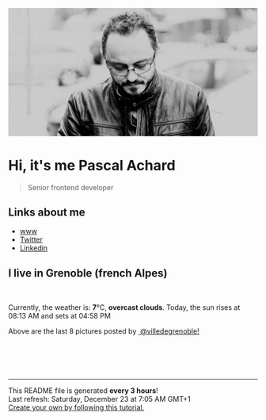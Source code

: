 ![Pascal Achard](./images/photo-pascal-achard.jpg)
# Hi, it's me Pascal Achard
> Senior frontend developer

## Links about me
- [www](https://www.pascal-achard.com)
- [Twitter](https://twitter.com/botmaster)
- [Linkedin](http://www.linkedin.com/in/pascal-achard)


## I live in Grenoble (french Alpes)
<img src="https://openweathermap.org/img/wn/04n@2x.png" alt="">

Currently, the weather is: **7**°C, **overcast clouds**.
Today, the sun rises at 08:13 AM and sets at 04:58 PM

Above are the last 8 pictures posted by <a href="https://www.instagram.com/villedegrenoble/" target="_blank"><img alt="" src="https://upload.wikimedia.org/wikipedia/commons/thumb/e/e7/Instagram_logo_2016.svg/1024px-Instagram_logo_2016.svg.png" width="20"/> @villedegrenoble!</a>

<p style="display: flex; flex-wrap: wrap; gap: 20px;">
        <img src="https://cdn1.picuki.com/hosted-by-instagram/q/0exhNuNYnjBGZDHIdN5WmL9I2PwkAQ9OKfhSQ7e71yJjMBhsLH6QvJA0mpCl6yRxIwVgFDeSYzth5ogtU1hZCD18NUTbQLONTjZT66ydUe%7C%7CN2jVl9JNllr49LHQZZHWn9MAuVAmYdSgIGaYDG7uo+qhT5aGuO1lQpzaEYeIVlTNLm5Geb%7C%7Cd%7C%7CyMMS7prUskPf8q1nDTBG5lIWIEUQ8evDqB0OUPb5ZtZZgaZgQ5MpneghyvrtyRehOGN6PVFwFA+XrtbIkf0XhCT6dTh2%7C%7CWiiUftpYh1Qh1u6+RAzsYggxounIMtS1%7C%7C0HsqHDETdXCSpUqRdRn5y+yiTlUEGwklFGk0rU44uORPop8MW2IPeQCPrK+wXRbOn%7C%7CNZptfDwMA%7C%7C6LBBKJZvyxOMtYlYNKI%7C%7CNLzgOY6i%7C%7CvWbrzjD17MWdkiRnfI7Z7EdKp7f+L0zKDpnjdhElp3c+4eeQRnRhS+pjduTlaf1jTHclqdh%7C%7C9y30yJfhUYI%7C%7Cezrn3Rr9NQCZRP5helVPTrY1oMCOO8Y9yVcRLas9q2D97FtuBnreXzP8oP8pgW1zgjcNvG6+W.jpeg" alt="" width="200"/>
        <img src="https://cdn1.picuki.com/hosted-by-instagram/q/0exhNuNYnjBGZDHIdN5WmL9I2PwkAQ9OKftSQ7e71yJjMBhsLH6QvJA0mpCj4yRwKwVlASuRYzth5oopUFhXCz14P0DaQLeKSDlW7aybVOjN1jJk9J9hkbo2K30YY3Wt9sMqVgmYdSgIGaYDG7uo+qhT5aGuO1lQpzb9dLBKmC4G6ZPiZ6x29Zk0v6uJk1%7C%7Ck7JYwKXNM+243dhtl8JPcpDtEWvbzNsA6q6RjAIgCifgG6vuzynXvV1IkeFFxHzPCv9v0nbci1wvieQAZwzixa%7C%7C0ZdgobhVjmljUGlp0s0KeDFaxMn%7C%7C07s%7C%7C2AATNBUGQ290RRsZKcx3LAOUvw73B182WDxYCHJt8n98PldqrNWvm87ifGWqHYTa9Fdyo8VN7SYhnTJajgUpAPsqpqP75x2V2K4w+5KbXxhUsmXQ==.jpeg" alt="" width="200"/>
        <img src="https://cdn1.picuki.com/hosted-by-instagram/q/0exhNuNYnjBGZDHIdN5WmL9I2PwkAQ9OKftSQ7e71yJjMBhsLH6QvJA0mpCj4yRwKwVlASuRYzth5YMtV11YCj19PUDdQbaJRDxd7KSdUOvN0jBj95dgnLkxKnYdZHWq9cYtVwmYdSgIGaYDG7uo+qhT5aGuO1lQpzb9dLBKmC4G6ZPiZ6x29Zk0v6uJk1%7C%7Ck7JYwKXNM+243dhtl8JPcpDtEWvbzNsA6q6RjAIgCifgG6vuzynXsV1IkeFFxHzPCm5iSlNxUqXTKXWUZwyyiEJpufgobhVjmljUGlp0s0KeDFaxMn%7C%7C07s%7C%7C2AATNBUGQ290RRsZKfswDFTmOmi0ln6FTb7JfhdeoepcTmPOO%7C%7CANPn+BPLXpDYOO5VC1cYA8%7C%7CPYhnTJajgUpAOxq5qSb5x2V2K4w+5KbXxhUsmXQ==.jpeg" alt="" width="200"/>
        <img src="https://cdn1.picuki.com/hosted-by-instagram/q/0exhNuNYnjBGZDHIdN5WmL9I2PwkAQ9OKfhSQ7e71yJjMBhsLH6QvJA0mpCl6yRxIwVgFDeSYzth5YkvUlVXAz18NEzZTbSNTDxW6a2dXOnN1zBj9Zdpk74zLHwdbXOu9MAuXQmYdSgIGaYDG7uo+qhT5aGuO1lQpzaEYeIVlTNLm5Geb%7C%7Cd%7C%7CyMMS7prUskPf8q1nDTBG5lIWIEUQ8evDqB0OUPb5ZtZZgaZgQ5MpkOkxyvrtyRehOGN6PVFwFA+XrtbIkf0XhCT6dTh2%7C%7CWiiUftpYh1Qh1u6+RAzsYggxounIMtS1%7C%7C0HsqHDETdXCSpUqRdRn5y+ynDbOWu8y1NbjmmH44v8d+Ylh8K2IPeQCPrK+wXRbOn%7C%7CNZptfDwMA%7C%7C6LBBKJZvyxOMtYlYNKI%7C%7CNLzgOY6i%7C%7CsW4T%7C%7CjD1rKWBltxmRIZh3EdCX8biL0zKDpnjdhElp3c+4eeQRnRhS+pjduTlaf1iXDtxYazrc6wIjKNJNQoHYjsvmPsRTZQIDLdE9rWSpscYMCQDgobsebvFbas9q2D97Ftr2nMfhzP8oP8pgW1zgjcNvG6+W.jpeg" alt="" width="200"/>
        <img src="https://cdn1.picuki.com/hosted-by-instagram/q/0exhNuNYnjBGZDHIdN5WmL9I2PwkAQ9OKfhSQ7e71yJjMBhsLH6QvJA0mpCl6yRxIwVgFDeSYztg7YwpV1pWCz18NE3bQbWLTz9U666ZU+%7C%7CN0jJu959jnL88KXUZbXCq88EqVQmYdSgIGaYDG7uo+qhT5aGuO1lQpzaEYeIVlTNLm5Geb%7C%7Cd%7C%7CyMMS7prUskPf8q1nDTBG5lIWIEUQ8evDqB0OUPb5ZtZZgaZgQ5MpneghyvrtyRehOGN6PVFwFA+XrtbIkf0XhCT6dTh2%7C%7CWiiUftpYh1Qh1u6+RAzsYggxounIMtS1%7C%7C0HsqHDETdXCSpUqRdRn5y+ym75PEP88lFB20b244vpVfwIo5S2IPeQCPrK+wXRbOn%7C%7CNZptfDwMA%7C%7C6LBBKJZvyxOMtYlYNKI%7C%7CNLzgOY6i%7C%7CsW5TFiT1rB2VltxXZI6Z3WdK5x7WK0zKDpnjdhElp3c+4eeQRnRhS+pjduTlaf1jPI5h3HAXliUU6H%7C%7CZRZu+RkoiNZ8lDTzJXCpMVmjKdka12eSK4pZBvMvdLas9q2D97FtSE7cXnzP8oP8pgW1zgjcNvG6+W.jpeg" alt="" width="200"/>
        <img src="https://cdn1.picuki.com/hosted-by-instagram/q/0exhNuNYnjBGZDHIdN5WmL9I2PwkAQ9OKfhSQ7e71yJjMBhsLH6QvJA0mpCj4yRwKwVlASuRYzth5IsoUFxWDj17OEzbSryBTzxT6aqYUO6nvDJv9JBml70xJXEYYnev98olU2+pNWwSDv5PHL%7C%7Clo79UvOa0LGFq8zKXW%7C%7CRGkGZK5Zv0Hp17ya4o9v+Ojljx6oMjJTAE9GIkMht674yUrDQLEvLyMcp6669yUvEzhMQ66O76xnToQisVdW1BGDic56niicYWgzbhTAoV2ln+QpEfLUJYhFG26jcShag%7C%7Cit2AFaxM+Lg7sqKKGytSGWNj+kQ+r7W7tAedWWOq0U5V9UvElLLkWK8LqoCpN%7C%7CS%7C%7CdMnE9nnQZYLXDY5Bfi0eBNXRRkiaL%7C%7CDrUZ0BwNIaP60I6FC2zxW0cO3x2UopU2w=.jpeg" alt="" width="200"/>
        <img src="https://cdn1.picuki.com/hosted-by-instagram/q/0exhNuNYnjBGZDHIdN5WmL9I2PwkAQ9OKfhSQ7e71yJjMBhsLH6QvJA0mpCl6yRxIwVgFDeSYzth5IgpVFxUCT18NELXTLKMTjxQ6qWRXevN1DBj9pJlk788JHIbbXOu9sQrVQmYdSgIGaYDG7uo+qhT5aGuO1lQpzaEYeIVlTNLm5Geb%7C%7Cd%7C%7CyMMS7prUskPf8q1nDTBG5lIWIEUQ8evDqB0OUPb5ZtZZgaZgQ5MpneghyvrtyRehOGN6PVFwFA+XrtbIkf0XhCT6dTh2%7C%7CWiiUftpYh1Qh1u6+RAzsYggxounIMtS1%7C%7C0HsqHDETdXCSpUqRdRn5y+yjnBOmWdxVFGxHXc44vpKq8DtbK2IPeQCPrK+wXRbOn%7C%7CNZptfDwMA%7C%7C6LBBKJZvyxOMtYlYNKI%7C%7CNLzgOY6i%7C%7CsWrrVjz5rLS9lpw3ZIYh3FtOH%7C%7CbaJwzKDpnjdhElp3c+4eeQRnRhS+pjduTlaf13tIetXbCL60EU4NI5sV5f8qLnEXPJlBRdRMYQi+FK0074AdwCQ86oFbfVtas9q2D97FtuEkMbjzP8oP8pgW1zgjcNvG6+W.jpeg" alt="" width="200"/>
        <img src="https://cdn1.picuki.com/hosted-by-instagram/q/0exhNuNYnjBGZDHIdN5WmL9I2PwkAQ9OKfhSQ7e71yJjMBhsLH6QvJA0mpCl6yRxIwVgFDeSYztg7IgoUF5RDT18NEHYSLyISz9Q7KScXenN0DBv8JVjkrwzJHwYZnev9MUsVgmYdSgIGaYDG7uo+qhT5aGuO1lQpzaEYeIVlTNLm5Geb%7C%7Cd%7C%7CyMMS7prUskPf8q1nDTBG5lIWIEUQ8evDqB0OUPb5ZtZZgYAkQ5Mpk+kx4PrtyRehOGN6PVFwFA+XrtbIkf0XhCT6dTh2%7C%7CWiiUftpYh1Qh1u6+RAzsYggxounIMtS1%7C%7C0HsqHDETdXDypUqRdRn5y+yhr5O1K8yXxhwXP644uOedYlrZS2IPeQCPrK+wXRbOn%7C%7CNZptfDwMA%7C%7C6LBBKJZvyxOMtYlYNKI%7C%7CNLzgOY6i%7C%7CsWpTRjDxFISxkiTecI6Z3FtOX5fqJ5TKDpnjdhElp3c+4eeQRnRhS+pjduTlaf1+RVc4dYjff3Wd6JuF%7C%7CW5SYlLzAVOBSegQNOd4Lm3eJhKFKLyfml7cGd4R9as9q2D97Ftv068aXzP8oP8pgW1zgjcNvG6+W.jpeg" alt="" width="200"/>
</p>

------------
<p>This README file is generated <b>every 3 hours</b>!
    <br />Last refresh: Saturday, December 23 at 7:05 AM GMT+1
    <br /><a href="https://medium.com/@th.guibert/how-to-create-a-self-updating-readme-md-for-your-github-profile-f8b05744ca91">Create your own by following this tutorial.</a>
</p>
<p><a href="https://github.com/botmaster/botmaster/actions/workflows/main.yaml"><img alt="" src="https://github.com/botmaster/botmaster/actions/workflows/main.yaml/badge.svg" /></a></p>

